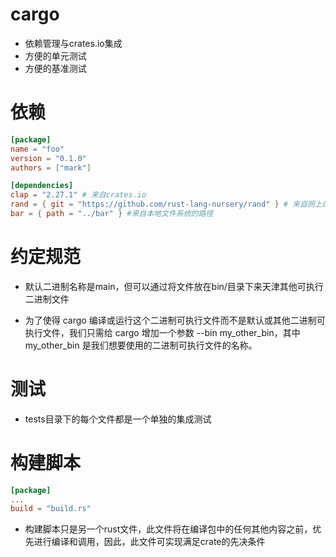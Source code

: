 # cargo

- 依赖管理与crates.io集成
- 方便的单元测试
- 方便的基准测试

# 依赖

```toml
[package]
name = "foo"
version = "0.1.0"
authors = ["mark"]

[dependencies]
clap = "2.27.1" # 来自crates.io
rand = { git = "https://github.com/rust-lang-nursery/rand" } # 来自网上的仓库
bar = { path = "../bar" } #来自本地文件系统的路径
```

# 约定规范

- 默认二进制名称是main，但可以通过将文件放在bin/目录下来天津其他可执行二进制文件

- 为了使得 cargo 编译或运行这个二进制可执行文件而不是默认或其他二进制可执行文件，我们只需给 cargo 增加一个参数 --bin my_other_bin，其中 my_other_bin 是我们想要使用的二进制可执行文件的名称。

# 测试
- tests目录下的每个文件都是一个单独的集成测试

# 构建脚本

```toml
[package]
...
build = "build.rs"
```

- 构建脚本只是另一个rust文件，此文件将在编译包中的任何其他内容之前，优先进行编译和调用，因此，此文件可实现满足crate的先决条件
